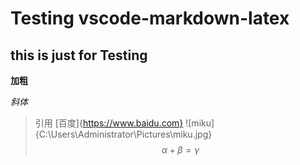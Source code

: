 # Testing vscode-markdown-latex
## this is just for Testing

**加粗**

*斜体*

>引用
[百度]{https://www.baidu.com}
![miku]{C:\Users\Administrator\Pictures\miku.jpg}
$$\alpha+\beta=\gamma$$